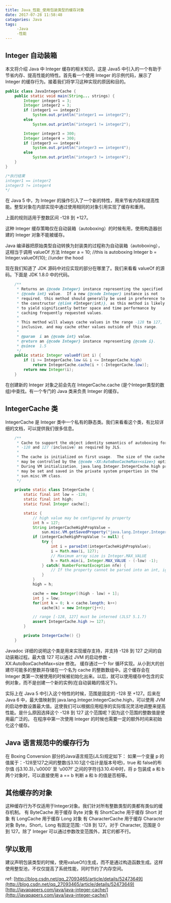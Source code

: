 ```yaml
---
title: Java_性能_使用包装类型的缓存对象
date: 2017-07-28 11:58:48
catagories: Java
tags:
     -Java
     -性能
---
```


## Integer 自动装箱
本文将介绍 Java 中 Integer 缓存的相关知识。这是 Java5 中引入的一个有助于节省内存、提高性能的特性。首先看一个使用 Integer 的示例代码，展示了 Integer 的缓存行为。接着我们将学习这种实现的原因和目的。
```java
public class JavaIntegerCache {
	public static void main(String... strings) {
		Integer integer1 = 3;
		Integer integer2 = 3;
		if (integer1 == integer2)
			System.out.println("integer1 == integer2");
		else
			System.out.println("integer1 != integer2");

		Integer integer3 = 300;
		Integer integer4 = 300;
		if (integer3 == integer4)
			System.out.println("integer3 == integer4");
		else
			System.out.println("integer3 != integer4");
	}
}

/*执行结果
integer1 == integer2
integer3 != integer4
*/
```

在 Java 5 中，为 Integer 的操作引入了一个新的特性，用来节省内存和提高性能。整型对象在内部实现中通过使用相同的对象引用实现了缓存和重用。

上面的规则适用于整数区间 -128 到 +127。

这种 Integer 缓存策略仅在自动装箱（autoboxing）的时候有用，使用构造器创建的 Integer 对象不能被缓存。

Java 编译器把原始类型自动转换为封装类的过程称为自动装箱（autoboxing），这相当于调用 valueOf 方法
Integer a = 10; //this is autoboxing
Integer b = Integer.valueOf(10); //under the hood

现在我们知道了 JDK 源码中对应实现的部分在哪里了。我们来看看 valueOf 的源码。下面是 JDK 1.8.0 中的代码。

```java
    /**
     * Returns an {@code Integer} instance representing the specified
     * {@code int} value.  If a new {@code Integer} instance is not
     * required, this method should generally be used in preference to
     * the constructor {@link #Integer(int)}, as this method is likely
     * to yield significantly better space and time performance by
     * caching frequently requested values.
     *
     * This method will always cache values in the range -128 to 127,
     * inclusive, and may cache other values outside of this range.
     *
     * @param  i an {@code int} value.
     * @return an {@code Integer} instance representing {@code i}.
     * @since  1.5
     */
    public static Integer valueOf(int i) {
        if (i >= IntegerCache.low && i <= IntegerCache.high)
            return IntegerCache.cache[i + (-IntegerCache.low)];
        return new Integer(i);
    }
```
在创建新的 Integer 对象之前会先在 IntegerCache.cache (是个Integer类型的数组)中查找。有一个专门的 Java 类来负责 Integer 的缓存。

## IntegerCache 类
IntegerCache 是 Integer 类中一个私有的静态类。我们来看看这个类，有比较详细的文档，可以提供我们很多信息。
```java
    /**
     * Cache to support the object identity semantics of autoboxing for values between
     * -128 and 127 (inclusive) as required by JLS.
     *
     * The cache is initialized on first usage.  The size of the cache
     * may be controlled by the {@code -XX:AutoBoxCacheMax=<size>} option.
     * During VM initialization, java.lang.Integer.IntegerCache.high property
     * may be set and saved in the private system properties in the
     * sun.misc.VM class.
     */

    private static class IntegerCache {
        static final int low = -128;
        static final int high;
        static final Integer cache[];

        static {
            // high value may be configured by property
            int h = 127;
            String integerCacheHighPropValue =
                sun.misc.VM.getSavedProperty("java.lang.Integer.IntegerCache.high");
            if (integerCacheHighPropValue != null) {
                try {
                    int i = parseInt(integerCacheHighPropValue);
                    i = Math.max(i, 127);
                    // Maximum array size is Integer.MAX_VALUE
                    h = Math.min(i, Integer.MAX_VALUE - (-low) -1);
                } catch( NumberFormatException nfe) {
                    // If the property cannot be parsed into an int, ignore it.
                }
            }
            high = h;

            cache = new Integer[(high - low) + 1];
            int j = low;
            for(int k = 0; k < cache.length; k++)
                cache[k] = new Integer(j++);

            // range [-128, 127] must be interned (JLS7 5.1.7)
            assert IntegerCache.high >= 127;
        }

        private IntegerCache() {}
    }
```

Javadoc 详细的说明这个类是用来实现缓存支持，并支持 -128 到 127 之间的自动装箱过程。最大值 127 可以通过 JVM 的启动参数 -XX:AutoBoxCacheMax=size 修改。 缓存通过一个 for 循环实现。从小到大的创建尽可能多的整数并存储在一个名为 cache 的整数数组中。这个缓存会在 Integer 类第一次被使用的时候被初始化出来。以后，就可以使用缓存中包含的实例对象，而不是创建一个新的实例(在自动装箱的情况下)。

实际上在 Java 5 中引入这个特性的时候，范围是固定的 -128 至 +127。后来在 Java 6 中，最大值映射到 java.lang.Integer.IntegerCache.high，可以使用 JVM 的启动参数设置最大值。这使我们可以根据应用程序的实际情况灵活地调整来提高性能。是什么原因选择这个 -128 到 127 这个范围呢？因为这个范围的整数值是使用最广泛的。 在程序中第一次使用 Integer 的时候也需要一定的额外时间来初始化这个缓存。

## Java 语言规范中的缓存行为
在 Boxing Conversion 部分的Java语言规范(JLS)规定如下：
如果一个变量 p 的值属于：-128至127之间的整数(§3.10.1这个估计是版本号吧)，true 和 false的布尔值 (§3.10.3)，’u0000′ 至 ‘u007f’ 之间的字符(§3.10.4)中时，将 p 包装成 a 和 b 两个对象时，可以直接使用 a == b 判断 a 和 b 的值是否相等。

## 其他缓存的对象
这种缓存行为不仅适用于Integer对象。我们针对所有整数类型的类都有类似的缓存机制。
有 ByteCache 用于缓存 Byte 对象
有 ShortCache 用于缓存 Short 对象
有 LongCache 用于缓存 Long 对象
有 CharacterCache 用于缓存 Character 对象
Byte，Short，Long 有固定范围: -128 到 127。对于 Character, 范围是 0 到 127。除了 Integer 可以通过参数改变范围外，其它的都不行。

## 学以致用
建议声明包装类型的时候，使用valueOf()生成，而不是通过构造函数生成。这样使用整型池，不仅仅提高了系统性能，同时节约了内存空间。

ref: 
[http://blog.csdn.net/qq_27093465/article/details/52473649](http://blog.csdn.net/qq_27093465/article/details/52473649)
[http://javapapers.com/java/java-integer-cache/](http://javapapers.com/java/java-integer-cache/)
